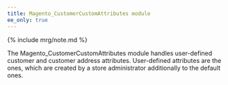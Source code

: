 ```yaml
---
title: Magento_CustomerCustomAttributes module
ee_only: true
---
```


{% include mrg/note.md %}

The Magento_CustomerCustomAttributes module handles user-defined customer and customer address attributes.
User-defined attributes are the ones, which are created by a store administrator additionally to the default ones.

